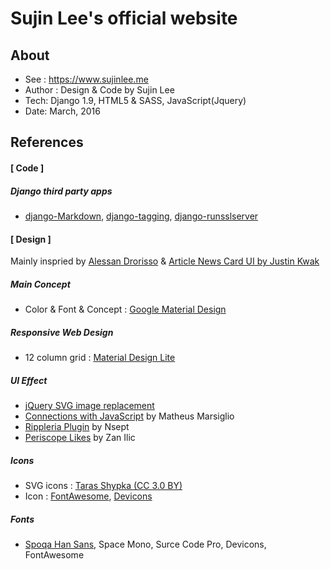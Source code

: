 # Sujin Lee's official website
## About
- See : https://www.sujinlee.me
- Author : Design & Code by Sujin Lee
- Tech: Django 1.9, HTML5 & SASS, JavaScript(Jquery)
- Date: March, 2016

## References
#### [ Code ]
##### Django third party apps
* [django-Markdown](https://github.com/klen/django_markdown), [django-tagging](https://github.com/brosner/django-tagging), [django-runsslserver](https://github.com/teddziuba/django-sslserver)

#### [ Design ]
Mainly inspried by [Alessan Drorisso](http://www.alessandrorisso.com/) & [Article News Card UI by Justin Kwak](https://dribbble.com/shots/2001637-Article-News-Card-UI)

##### Main Concept
* Color & Font & Concept : [Google Material Design](https://www.google.com/design/spec/material-design/introduction.html)

##### Responsive Web Design
* 12 column grid : [Material Design Lite](http://www.getmdl.io/)

##### UI Effect
* [jQuery SVG image replacement](http://stackoverflow.com/questions/11978995/how-to-change-color-of-svg-image-using-css-jquery-svg-image-replacement)
* [Connections with JavaScript](http://codepen.io/matmarsiglio/pen/Avmxb) by  Matheus Marsiglio
* [Rippleria Plugin](https://github.com/nsept/rippleria) by Nsept
* [Periscope Likes](http://zanilic.com/periscope-likes-tutorial-jquery-css3) by Zan Ilic

##### Icons
* SVG icons : [Taras Shypka (CC 3.0 BY)](http://www.flaticon.com/packs/great-icon-set/3)
* Icon : [FontAwesome](http://fortawesome.github.io/Font-Awesome/icons/), [Devicons](http://vorillaz.github.io/devicons/#/main)

##### Fonts
* [Spoqa Han Sans](http://www.spoqa-han-sans.com/), Space Mono, Surce Code Pro, Devicons, FontAwesome